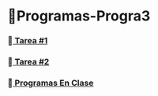 # 🤖Programas-Progra3
### 📁<a href = "Tarea1"> Tarea #1 </a>
### 📁<a href = "Tarea2"> Tarea #2 </a>
### 📁<a href = "ProgramasEnClase"> Programas En Clase </a>
